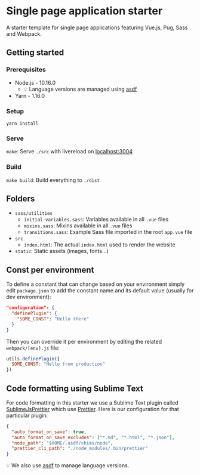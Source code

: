# Single page application starter
A starter template for single page applications featuring Vue.js, Pug, Sass and Webpack.

## Getting started

### Prerequisites
* Node.js - 10.16.0
  * :bulb: Language versions are managed using [asdf](https://github.com/asdf-vm/asdf)
* Yarn - 1.16.0

### Setup
`yarn install`

### Serve
`make`: Serve `./src` with livereload on [localhost:3004](http://localhost:3004)

### Build
`make build`: Build everything to `./dist`

## Folders
* `sass/utilities`
  * `initial-variables.sass`: Variables available in all `.vue` files
  * `mixins.sass`: Mixins available in all `.vue` files
  * `transitions.sass`: Example Sass file imported in the root `app.vue` file
* `src`
  * `index.html`: The actual `index.html` used to render the website
* `static`: Static assets (images, fonts…)

## Const per environment
To define a constant that can change based on your environment simply edit `package.json` to add the constant name and its default value (usually for dev environment):

```json
"configuration": {
  "definePlugin": {
    "SOME_CONST": "Hello there"
  }
}
```

Then you can override it per environment by editing the related `webpack/[env].js` file:

```js
utils.definePlugin({
  SOME_CONST: "Hello from production"
})
```

## Code formatting using Sublime Text
For code formatting in this starter we use a Sublime Text plugin called [SublimeJsPrettier](https://github.com/jonlabelle/SublimeJsPrettier) which use [Prettier](https://prettier.io/). Here is our configuration for that particular plugin:

```json
{
  "auto_format_on_save": true,
  "auto_format_on_save_excludes": ["*.md", "*.html", "*.json"],
  "node_path": "$HOME/.asdf/shims/node",
  "prettier_cli_path": "./node_modules/.bin/prettier"
}
```

:bulb: We also use [asdf](https://github.com/asdf-vm/asdf) to manage language versions.
